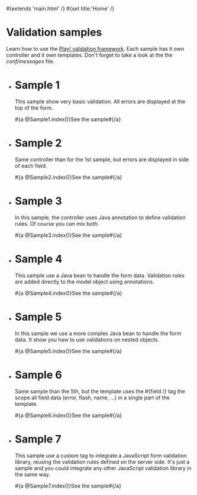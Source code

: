 \#{extends 'main.html' /} \#{set title:'Home' /}

# Validation samples

Learn how to use the [Play! validation framework](http://www.playframework.org/documentation/latest/validation). Each sample has it own controller and it own templates. Don't forget to take a look at the the _conf/messages_ file.

- # Sample 1

  This sample show very basic validation. All errors are displayed at the top of the form.

  \#{a @Sample1.index()}See the sample\#{/a}

- # Sample 2

  Same controller than for the 1st sample, but errors are displayed in side of each field.

  \#{a @Sample2.index()}See the sample\#{/a}

- # Sample 3

  In this sample, the controller uses Java annotation to define validation rules. Of course you can mix both.

  \#{a @Sample3.index()}See the sample\#{/a}

- # Sample 4

  This sample use a Java bean to handle the form data. Validation rules are added directly to the model object using annotations.

  \#{a @Sample4.index()}See the sample\#{/a}

- # Sample 5

  In this sample we use a more complex Java bean to handle the form data. It show you haw to use validations on nested objects.

  \#{a @Sample5.index()}See the sample\#{/a}

- # Sample 6

  Same sample than the 5th, but the template uses the \#{field /} tag the scope all field data (error, flash, name, ...) in a single part of the template.

  \#{a @Sample6.index()}See the sample\#{/a}

- # Sample 7

  This sample use a custom tag to integrate a JavaScript form validation library, reusing the validation rules defined on the server side. It's just a sample and you could integrate any other JavaScript validation library in the same way.

  \#{a @Sample7.index()}See the sample\#{/a}
